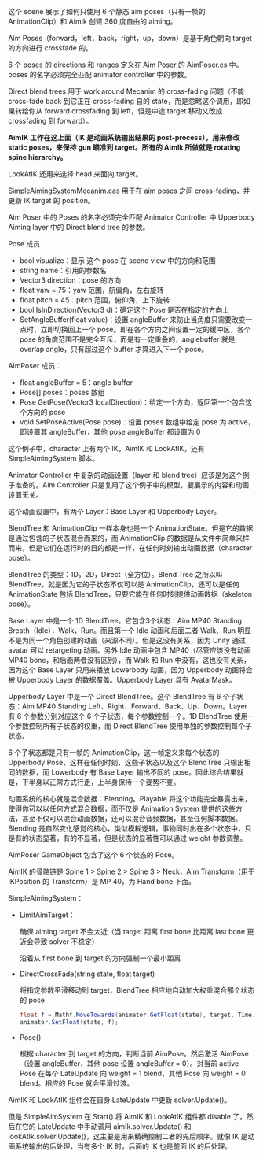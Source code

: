 这个 scene 展示了如何只使用 6 个静态 aim poses（只有一帧的 AnimationClip）和 AimIk 创建 360 度自由的 aiming。

Aim Poses（forward，left，back，right，up，down）是基于角色朝向 target 的方向进行 crossfade 的。

6 个 poses 的 directions 和 ranges 定义在 Aim Poser 的 AimPoser.cs 中。poses 的名字必须完全匹配 animator controller 中的参数。

Direct blend trees 用于 work around Mecanim 的 cross-fading 问题（不能 cross-fade back 到它正在 cross-fading 自的 state，而是忽略这个调用，即如果转给你从 forward crossfading 到 left，但是中途 target 移动又改成 crossfading 到 forward）。

**AimIK 工作在这上面（IK 是动画系统输出结果的 post-process），用来修改 static poses，来保持 gun 瞄准到 target。所有的 AimIk 所做就是 rotating spine hierarchy。**

LookAtIK 还用来选择 head 来面向 target。


SimpleAimingSystemMecanim.cas 用于在 aim poses 之间 cross-fading，并更新 IK target 的 position。

Aim Poser 中的 Poses 的名字必须完全匹配 Animator Controller 中 Upperbody Aiming layer 中的 Direct blend tree 的参数。

Pose 成员

- bool visualize：显示 这个 pose 在 scene view 中的方向和范围
- string name：引用的参数名
- Vector3 direction：pose 的方向
- float yaw = 75：yaw 范围，航偏角，左右旋转
- float pitch = 45：pitch 范围，俯仰角，上下旋转
- bool IsInDirection(Vector3 d)：确定这个 Pose 是否在指定的方向上
- SetAngleBuffer(float value)：设置 angleBuffer 来防止当角度只需要改变一点时，立即切换回上一个 pose。即在各个方向之间设置一定的缓冲区，各个 pose 的角度范围不是完全互斥，而是有一定重叠的，anglebuffer 就是 overlap angle，只有超过这个 buffer 才算进入下一个 pose。

AimPoser 成员：

- float angleBuffer = 5：angle buffer
- Pose[] poses：poses 数组
- Pose GetPose(Vector3 localDirection)：给定一个方向，返回第一个包含这个方向的 pose
- void SetPoseActive(Pose pose)：设置 poses 数组中给定 pose 为 active，即设置其 angleBuffer，其他 pose angleBuffer 都设置为 0

这个例子中，character 上有两个 IK，AimIK 和 LookAtIK，还有 SimpleAimingSystem 脚本。

Animator Controller 中复杂的动画设置（layer 和 blend tree）应该是为这个例子准备的。Aim Controller 只是复用了这个例子中的模型，要展示的内容和动画设置无关。

这个动画设置中，有两个 Layer：Base Layer 和 Upperbody Layer。

BlendTree 和 AnimationClip 一样本身也是一个 AnimationState。但是它的数据是通过包含的子状态混合而来的，而 AnimationClip 的数据是从文件中简单采样而来，但是它们在运行时的目的都是一样，在任何时刻输出动画数据（character pose）。

BlendTree 的类型：1D，2D，Direct（全方位）。Blend Tree 之所以叫 BlendTree，就是因为它的子状态不仅可以是 AnimationClip，还可以是任何 AnimationState 包括 BlendTree，只要它能在任何时刻提供动画数据（skeleton pose）。

Base Layer 中是一个 1D BlendTree。它包含3个状态：Aim MP40 Standing Breath（Idle），Walk，Run。而且第一个 Idle 动画和后面二者 Walk、Run 明显不是为同一个角色创建的动画（来源不同）。但是这没有关系，因为 Unity 通过 avatar 可以 retargeting 动画。另外 Idle 动画中包含 MP40（尽管应该没有动画 MP40 bone，和后面两者没有区别），而 Walk 和 Run 中没有，这也没有关系，因为这个 Base Layer 只用来播放 Lowerbody 动画，因为 Upperbody 动画将会被 Upperbody Layer 的数据覆盖。Upperbody Layer 具有 AvatarMask。

Upperbody Layer 中是一个 Direct BlendTree。这个 BlendTree 有 6 个子状态：Aim MP40 Standing Left、Right、Forward、Back、Up、Down。Layer 有 6 个参数分别对应这个 6 个子状态，每个参数控制一个。1D BlendTree 使用一个参数控制所有子状态的权重，而 Direct BlendTree 使用单独的参数控制每个子状态。

6 个子状态都是只有一帧的 AnimationClip，这一帧定义来每个状态的 Upperbody Pose，这样在任何时刻，这些子状态以及这个 BlendTree 只输出相同的数据，而 Lowerbody 有 Base Layer 输出不同的 pose。因此综合结果就是，下半身以正常方式行走，上半身保持一个姿势不变。

动画系统的核心就是混合数据：Blending。Playable 将这个功能完全暴露出来，使得你可以以任何方式混合数据，而不仅是 Animation System 提供的这些方法，甚至不仅可以混合动画数据，还可以混合音频数据，甚至任何脚本数据。Blending 是自然变化感觉的核心，类似模糊逻辑，事物同时出在多个状态中，只是有的状态显著，有的不显著，但是状态的显著性可以通过 weight 参数调整。

AimPoser GameObject 包含了这个 6 个状态的 Pose。

AimIK 的骨骼链是 Spine 1 > Spine 2 > Spine 3 > Neck，Aim Transform（用于 IKPosition 的 Transform）是 MP 40，为 Hand bone 下面。

SimpleAimingSystem：

- LimitAimTarget：

  确保 aiming target 不会太近（当 target 距离 first bone 比距离 last bone 更近会导致 solver 不稳定）

  沿着从 first bone 到 target 的方向强制一个最小距离

- DirectCrossFade(string state, float target)

  将指定参数平滑移动到 target，BlendTree 相应地自动加大权重混合那个状态的 pose

  ```C#
  float f = Mathf.MoveTowards(animator.GetFloat(state), target, Time.deltaTime * (1f / crossfadeTime));
  animator.SetFloat(state, f);
  ```

- Pose()

  根据 character 到 target 的方向，判断当前 AimPose。然后激活 AimPose（设置 angleBuffer，其他 pose 设置 angleBuffer = 0）。对当前 active Pose 在每个 LateUpdate 向 weight = 1 blend，其他 Pose 向 weight = 0 blend。相应的 Pose 就会平滑过渡。

AimIK 和 LookAtIK 组件会在自身 LateUpdate 中更新 solver.Update()。

但是 SimpleAimSystem 在 Start() 将 AimIK 和 LookAtIK 组件都 disable 了，然后在它的 LateUpdate 中手动调用 aimIk.solver.Update() 和 lookAtIk.solver.Update()，这主要是用来精确控制二者的先后顺序。就像 IK 是动画系统输出的后处理，当有多个 IK 时，后面的 IK 也是前面 IK 的后处理。

